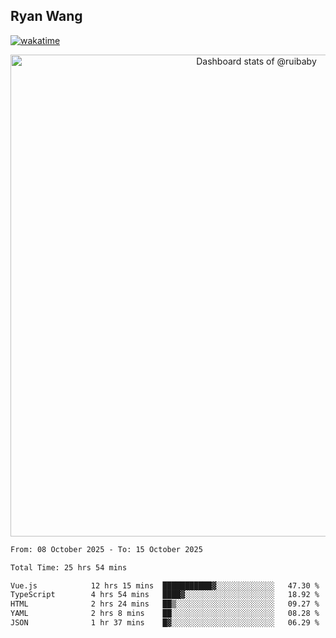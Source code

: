 ## Ryan Wang

[![wakatime](https://wakatime.com/badge/user/6f4ce45f-b03c-4eb3-b701-4b95e0885d94.svg)](https://wakatime.com/@6f4ce45f-b03c-4eb3-b701-4b95e0885d94)

<!-- Copy-paste in your Readme.md file -->

<a href="https://next.ossinsight.io/widgets/official/compose-user-dashboard-stats?user_id=21301288" target="_blank" style="display: block" align="center">
  <picture>
    <source media="(prefers-color-scheme: dark)" srcset="https://next.ossinsight.io/widgets/official/compose-user-dashboard-stats/thumbnail.png?user_id=21301288&image_size=auto&color_scheme=dark" width="771" height="auto">
    <img alt="Dashboard stats of @ruibaby" src="https://next.ossinsight.io/widgets/official/compose-user-dashboard-stats/thumbnail.png?user_id=21301288&image_size=auto&color_scheme=light" width="771" height="auto">
  </picture>
</a>

<!-- Made with [OSS Insight](https://ossinsight.io/) -->


<!--START_SECTION:waka-->

```txt
From: 08 October 2025 - To: 15 October 2025

Total Time: 25 hrs 54 mins

Vue.js            12 hrs 15 mins  ███████████▓░░░░░░░░░░░░░   47.30 %
TypeScript        4 hrs 54 mins   ████▓░░░░░░░░░░░░░░░░░░░░   18.92 %
HTML              2 hrs 24 mins   ██▒░░░░░░░░░░░░░░░░░░░░░░   09.27 %
YAML              2 hrs 8 mins    ██░░░░░░░░░░░░░░░░░░░░░░░   08.28 %
JSON              1 hr 37 mins    █▓░░░░░░░░░░░░░░░░░░░░░░░   06.29 %
```

<!--END_SECTION:waka-->
